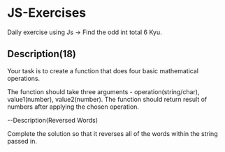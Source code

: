 # JS-Exercises

Daily exercise using Js -> Find the odd int total 6 Kyu.

## Description(18)

Your task is to create a function that does four basic mathematical operations.

The function should take three arguments - operation(string/char), value1(number), value2(number).
The function should return result of numbers after applying the chosen operation.

--Description(Reversed Words)

Complete the solution so that it reverses all of the words within the string passed in.